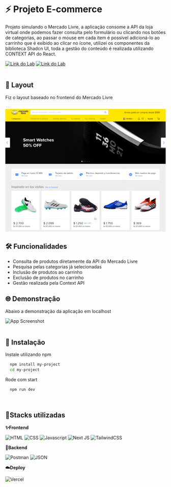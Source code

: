 # ⚡️ Projeto E-commerce

Projeto simulando o Mercado Livre, a aplicação consome a API da loja virtual onde podemos fazer consulta pelo formulário ou clicando nos botões de categorias, ao passar o mouse em cada item é possível adicioná-lo ao carrinho que é exibido ao clicar no ícone, utilizei os componentes da biblioteca Shadcn UI, toda a gestão do conteúdo é realizada utilizando CONTEXT API do React.

[![Link do Lab](https://img.shields.io/badge/▶-000?style=for-the-badge&logo=movie&logoColor=E94D5F)](https://ecommerce-gamma-jade.vercel.app/)
[![Link do Lab](https://img.shields.io/badge/Acesse%20o%20Projeto%20na%20Web-F4181C?style=for-the-badge)](https://ecommerce-gamma-jade.vercel.app/)
<br/><br/>

## 🎯 Layout

Fiz o layout baseado no frontend do Mercado Livre

![App Referencia 1](https://raw.githubusercontent.com/fabianosantos79/ecommerce/main/public/referencia.png)
<br/>

## 🛠 Funcionalidades

- Consulta de produtos diretamente da API do Mercado Livre
- Pesquisa pelas categorias já selecionadas
- Inclusão de produtos ao carrinho
- Exclusão de produtos no carrinho
- Gestão realizada pela Context API

## 🌐 Demonstração

Abaixo a demonstração da aplicação em localhost

![App Screenshot](https://raw.githubusercontent.com/fabianosantos79/ecommerce/main/public/ecommerce.gif)
<br/><br/>

## 🚀 Instalação

Instale utilizando npm

```bash
  npm install my-project
  cd my-project
```

Rode com start

```bash
  npm run dev
```

<br/>

## 🔗Stacks utilizadas

**✨Frontend**

![HTML](https://img.shields.io/badge/HTML5-E34F26?style=for-the-badge&logo=html5&logoColor=white) ![CSS](https://img.shields.io/badge/CSS3-1572B6?style=for-the-badge&logo=css3&logoColor=white) ![Javascript](https://img.shields.io/badge/JavaScript-323330?style=for-the-badge&logo=javascript&logoColor=F7DF1E) ![Next JS](https://img.shields.io/badge/Next-black?style=for-the-badge&logo=next.js&logoColor=white) ![TailwindCSS](https://img.shields.io/badge/tailwindcss-%2338B2AC.svg?style=for-the-badge&logo=tailwind-css&logoColor=white)
<br/>

**🔨Backend**

![Postman](https://img.shields.io/badge/Postman-FF6C37?style=for-the-badge&logo=Postman&logoColor=white) ![JSON](https://img.shields.io/badge/json-5E5C5C?style=for-the-badge&logo=json&logoColor=white)
<br/>

**☁️Deploy**

![Vercel](https://img.shields.io/badge/vercel-%23000000.svg?style=for-the-badge&logo=vercel&logoColor=white)


